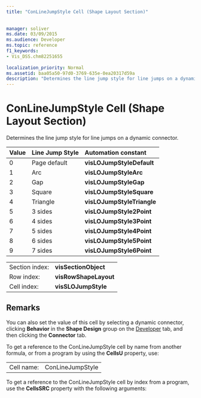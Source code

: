 ```yaml
---
title: "ConLineJumpStyle Cell (Shape Layout Section)"
 
 
manager: soliver
ms.date: 03/09/2015
ms.audience: Developer
ms.topic: reference
f1_keywords:
- Vis_DSS.chm82251655
 
localization_priority: Normal
ms.assetid: baa05a50-97d0-3769-635e-0ea20317d59a
description: "Determines the line jump style for line jumps on a dynamic connector."
---
```


# ConLineJumpStyle Cell (Shape Layout Section)

Determines the line jump style for line jumps on a dynamic connector.
  
|**Value**|**Line Jump Style**|**Automation constant**|
|:-----|:-----|:-----|
|0  <br/> |Page default  <br/> |**visLOJumpStyleDefault** <br/> |
|1  <br/> |Arc  <br/> |**visLOJumpStyleArc** <br/> |
|2  <br/> |Gap  <br/> |**visLOJumpStyleGap** <br/> |
|3  <br/> |Square  <br/> |**visLOJumpStyleSquare** <br/> |
|4  <br/> |Triangle  <br/> |**visLOJumpStyleTriangle** <br/> |
|5  <br/> |3 sides  <br/> |**visLOJumpStyle2Point** <br/> |
|6  <br/> |4 sides  <br/> |**visLOJumpStyle3Point** <br/> |
|7  <br/> |5 sides  <br/> |**visLOJumpStyle4Point** <br/> |
|8  <br/> |6 sides  <br/> |**visLOJumpStyle5Point** <br/> |
|9  <br/> |7 sides  <br/> |**visLOJumpStyle6Point** <br/> |
   
|||
|:-----|:-----|
|Section index:  <br/> |**visSectionObject** <br/> |
|Row index:  <br/> |**visRowShapeLayout** <br/> |
|Cell index:  <br/> |**visSLOJumpStyle** <br/> |
   
## Remarks

You can also set the value of this cell by selecting a dynamic connector, clicking **Behavior** in the **Shape Design** group on the [Developer](run-in-developer-mode-display-the-developer-tab.md) tab, and then clicking the **Connector** tab. 
  
To get a reference to the ConLineJumpStyle cell by name from another formula, or from a program by using the **CellsU** property, use: 
  
|||
|:-----|:-----|
|Cell name:  <br/> |ConLineJumpStyle  <br/> |
   
To get a reference to the ConLineJumpStyle cell by index from a program, use the **CellsSRC** property with the following arguments: 
  

